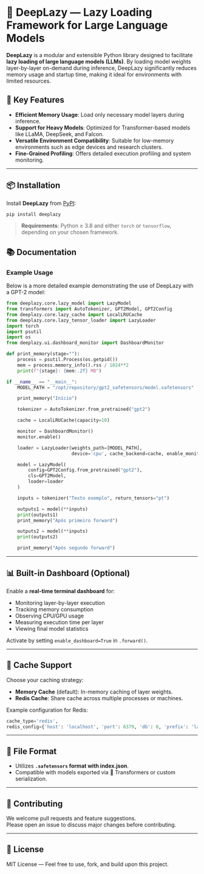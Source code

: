 # 🧠 DeepLazy — Lazy Loading Framework for Large Language Models

**DeepLazy** is a modular and extensible Python library designed to facilitate **lazy loading of large language models (LLMs)**. By loading model weights layer-by-layer on-demand during inference, DeepLazy significantly reduces memory usage and startup time, making it ideal for environments with limited resources.

## 🌟 Key Features

- **Efficient Memory Usage**: Load only necessary model layers during inference.
- **Support for Heavy Models**: Optimized for Transformer-based models like LLaMA, DeepSeek, and Falcon.
- **Versatile Environment Compatibility**: Suitable for low-memory environments such as edge devices and research clusters.
- **Fine-Grained Profiling**: Offers detailed execution profiling and system monitoring.

---

## 📦 Installation

Install **DeepLazy** from [PyPI](https://pypi.org/project/deeplazy):

```bash
pip install deeplazy
```

> **Requirements**: Python ≥ 3.8 and either `torch` or `tensorflow`, depending on your chosen framework.

## 📚 Documentation

### Example Usage

Below is a more detailed example demonstrating the use of DeepLazy with a GPT-2 model:

```python
from deeplazy.core.lazy_model import LazyModel
from transformers import AutoTokenizer, GPT2Model, GPT2Config
from deeplazy.core.lazy_cache import LocalLRUCache
from deeplazy.core.lazy_tensor_loader import LazyLoader
import torch
import psutil
import os
from deeplazy.ui.dashboard_monitor import DashboardMonitor

def print_memory(stage=""):
    process = psutil.Process(os.getpid())
    mem = process.memory_info().rss / 1024**2
    print(f"{stage}: {mem:.2f} MB")

if __name__ == "__main__":
    MODEL_PATH = "/opt/repository/gpt2_safetensors/model.safetensors"

    print_memory("Início")

    tokenizer = AutoTokenizer.from_pretrained("gpt2")

    cache = LocalLRUCache(capacity=10)

    monitor = DashboardMonitor()
    monitor.enable()

    loader = LazyLoader(weights_path=[MODEL_PATH],
                        device='cpu', cache_backend=cache, enable_monitor=True)

    model = LazyModel(
        config=GPT2Config.from_pretrained("gpt2"),
        cls=GPT2Model,
        loader=loader
    )

    inputs = tokenizer("Texto exemplo", return_tensors="pt")

    outputs1 = model(**inputs)
    print(outputs1)
    print_memory("Após primeiro forward")

    outputs2 = model(**inputs)
    print(outputs2)

    print_memory("Após segundo forward")
```

---

## 📊 Built-in Dashboard (Optional)

Enable a **real-time terminal dashboard** for:

- Monitoring layer-by-layer execution
- Tracking memory consumption
- Observing CPU/GPU usage
- Measuring execution time per layer
- Viewing final model statistics

Activate by setting `enable_dashboard=True` in `.forward()`.

---

## 🔧 Cache Support

Choose your caching strategy:

- **Memory Cache** (default): In-memory caching of layer weights.
- **Redis Cache**: Share cache across multiple processes or machines.

Example configuration for Redis:

```python
cache_type='redis',
redis_config={'host': 'localhost', 'port': 6379, 'db': 0, 'prefix': 'layer_cache'}
```

---

## 📁 File Format

- Utilizes **`.safetensors` format with index.json**.
- Compatible with models exported via 🤗 Transformers or custom serialization.

---

## 🤝 Contributing

We welcome pull requests and feature suggestions.  
Please open an issue to discuss major changes before contributing.

---

## 📜 License

MIT License — Feel free to use, fork, and build upon this project.

